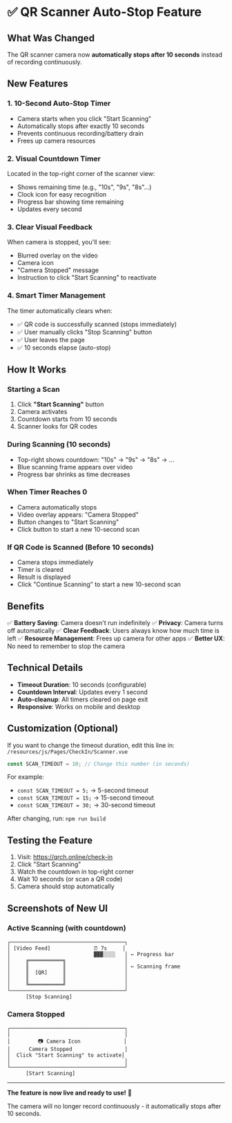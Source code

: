 # ✅ QR Scanner Auto-Stop Feature

## What Was Changed

The QR scanner camera now **automatically stops after 10 seconds** instead of recording continuously.

## New Features

### 1. **10-Second Auto-Stop Timer**
- Camera starts when you click "Start Scanning"
- Automatically stops after exactly 10 seconds
- Prevents continuous recording/battery drain
- Frees up camera resources

### 2. **Visual Countdown Timer**
Located in the top-right corner of the scanner view:
- Shows remaining time (e.g., "10s", "9s", "8s"...)
- Clock icon for easy recognition
- Progress bar showing time remaining
- Updates every second

### 3. **Clear Visual Feedback**
When camera is stopped, you'll see:
- Blurred overlay on the video
- Camera icon
- "Camera Stopped" message
- Instruction to click "Start Scanning" to reactivate

### 4. **Smart Timer Management**
The timer automatically clears when:
- ✅ QR code is successfully scanned (stops immediately)
- ✅ User manually clicks "Stop Scanning" button
- ✅ User leaves the page
- ✅ 10 seconds elapse (auto-stop)

## How It Works

### Starting a Scan
1. Click **"Start Scanning"** button
2. Camera activates
3. Countdown starts from 10 seconds
4. Scanner looks for QR codes

### During Scanning (10 seconds)
- Top-right shows countdown: "10s" → "9s" → "8s" → ...
- Blue scanning frame appears over video
- Progress bar shrinks as time decreases

### When Timer Reaches 0
- Camera automatically stops
- Video overlay appears: "Camera Stopped"
- Button changes to "Start Scanning"
- Click button to start a new 10-second scan

### If QR Code is Scanned (Before 10 seconds)
- Camera stops immediately
- Timer is cleared
- Result is displayed
- Click "Continue Scanning" to start a new 10-second scan

## Benefits

✅ **Battery Saving**: Camera doesn't run indefinitely
✅ **Privacy**: Camera turns off automatically
✅ **Clear Feedback**: Users always know how much time is left
✅ **Resource Management**: Frees up camera for other apps
✅ **Better UX**: No need to remember to stop the camera

## Technical Details

- **Timeout Duration**: 10 seconds (configurable)
- **Countdown Interval**: Updates every 1 second
- **Auto-cleanup**: All timers cleared on page exit
- **Responsive**: Works on mobile and desktop

## Customization (Optional)

If you want to change the timeout duration, edit this line in:
`/resources/js/Pages/CheckIn/Scanner.vue`

```typescript
const SCAN_TIMEOUT = 10; // Change this number (in seconds)
```

For example:
- `const SCAN_TIMEOUT = 5;` → 5-second timeout
- `const SCAN_TIMEOUT = 15;` → 15-second timeout
- `const SCAN_TIMEOUT = 30;` → 30-second timeout

After changing, run: `npm run build`

## Testing the Feature

1. Visit: https://qrch.online/check-in
2. Click "Start Scanning"
3. Watch the countdown in top-right corner
4. Wait 10 seconds (or scan a QR code)
5. Camera should stop automatically

## Screenshots of New UI

### Active Scanning (with countdown)
```
┌─────────────────────────────────────┐
│ [Video Feed]              ⏰ 7s     │
│                           ▓▓▓░░░░   │ ← Progress bar
│     ╔═══════════╗                   │
│     ║           ║                   │ ← Scanning frame
│     ║  [QR]     ║                   │
│     ║           ║                   │
│     ╚═══════════╝                   │
└─────────────────────────────────────┘
      [Stop Scanning]
```

### Camera Stopped
```
┌─────────────────────────────────────┐
│                                     │
│         📷 Camera Icon              │
│      Camera Stopped                 │
│  Click "Start Scanning" to activate│
│                                     │
└─────────────────────────────────────┘
      [Start Scanning]
```

---

**The feature is now live and ready to use!** 🎉

The camera will no longer record continuously - it automatically stops after 10 seconds.
